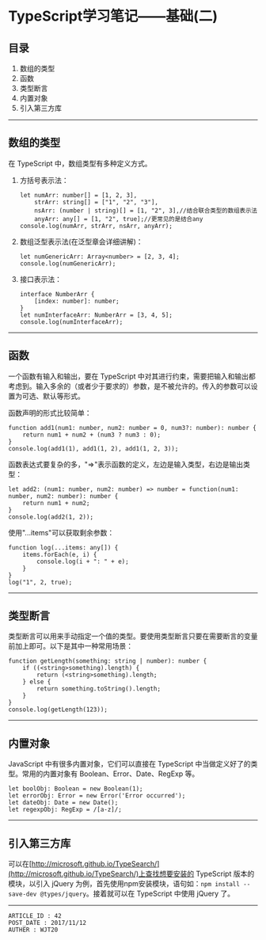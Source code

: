 
# TypeScript学习笔记——基础(二) #

## 目录 ##

1. 数组的类型
2. 函数
3. 类型断言
4. 内置对象
5. 引入第三方库

---

## 数组的类型 ##

在 TypeScript 中，数组类型有多种定义方式。

1. 方括号表示法：

    ```
    let numArr: number[] = [1, 2, 3],
        strArr: string[] = ["1", "2", "3"],
        nsArr: (number | string)[] = [1, "2", 3],//结合联合类型的数组表示法
        anyArr: any[] = [1, "2", true];//更常见的是结合any
    console.log(numArr, strArr, nsArr, anyArr);
    ```

2. 数组泛型表示法(在泛型章会详细讲解)：

    ```
    let numGenericArr: Array<number> = [2, 3, 4];
    console.log(numGenericArr);
    ```

3. 接口表示法：

    ```
    interface NumberArr {
        [index: number]: number;
    }
    let numInterfaceArr: NumberArr = [3, 4, 5];
    console.log(numInterfaceArr);
    ```

---

## 函数 ##

一个函数有输入和输出，要在 TypeScript 中对其进行约束，需要把输入和输出都考虑到。输入多余的（或者少于要求的）参数，是不被允许的。传入的参数可以设置为可选、默认等形式。

函数声明的形式比较简单：

```
function add1(num1: number, num2: number = 0, num3?: number): number {
    return num1 + num2 + (num3 ? num3 : 0);
}
console.log(add1(1), add1(1, 2), add1(1, 2, 3));
```

函数表达式要复杂的多，"=>"表示函数的定义，左边是输入类型，右边是输出类型：

```
let add2: (num1: number, num2: number) => number = function(num1: number, num2: number): number {
    return num1 + num2;
}
console.log(add2(1, 2));
```

使用"...items"可以获取剩余参数：

```
function log(...items: any[]) {
    items.forEach(e, i) {
        console.log(i + ": " + e);
    }
}
log("1", 2, true);
```

---

## 类型断言 ##

类型断言可以用来手动指定一个值的类型。要使用类型断言只要在需要断言的变量前加上<Type>即可。以下是其中一种常用场景：

```
function getLength(something: string | number): number {
    if ((<string>something).length) {
        return (<string>something).length;
    } else {
        return something.toString().length;
    }
}
console.log(getLength(123));
```

---

## 内置对象 ##

JavaScript 中有很多内置对象，它们可以直接在 TypeScript 中当做定义好了的类型。常用的内置对象有 Boolean、Error、Date、RegExp 等。

```
let boolObj: Boolean = new Boolean(1);
let errorObj: Error = new Error('Error occurred');
let dateObj: Date = new Date();
let regexpObj: RegExp = /[a-z]/;
```

---

## 引入第三方库 ##

可以在[http://microsoft.github.io/TypeSearch/](http://microsoft.github.io/TypeSearch/)上查找想要安装的 TypeScript 版本的模块，以引入 jQuery 为例，首先使用npm安装模块，语句如：`npm install --save-dev @types/jquery`。接着就可以在 TypeScript 中使用 jQuery 了。

---

```
ARTICLE_ID : 42
POST_DATE : 2017/11/12
AUTHER : WJT20
```
